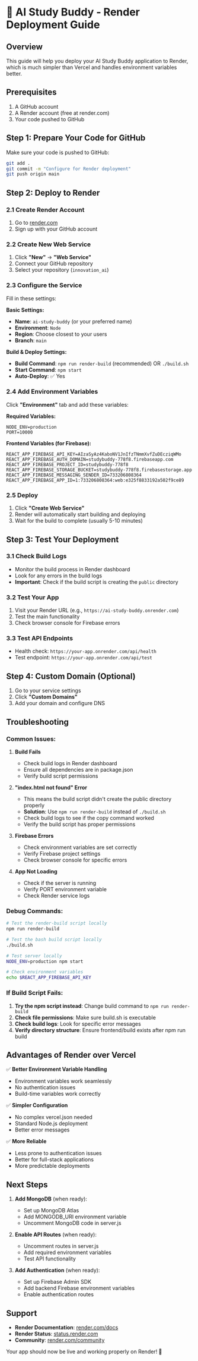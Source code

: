 # 🚀 AI Study Buddy - Render Deployment Guide

## Overview
This guide will help you deploy your AI Study Buddy application to Render, which is much simpler than Vercel and handles environment variables better.

## Prerequisites
1. A GitHub account
2. A Render account (free at render.com)
3. Your code pushed to GitHub

## Step 1: Prepare Your Code for GitHub
Make sure your code is pushed to GitHub:
```bash
git add .
git commit -m "Configure for Render deployment"
git push origin main
```

## Step 2: Deploy to Render

### 2.1 Create Render Account
1. Go to [render.com](https://render.com)
2. Sign up with your GitHub account

### 2.2 Create New Web Service
1. Click **"New"** → **"Web Service"**
2. Connect your GitHub repository
3. Select your repository (`innovation_ai`)

### 2.3 Configure the Service
Fill in these settings:

**Basic Settings:**
- **Name**: `ai-study-buddy` (or your preferred name)
- **Environment**: `Node`
- **Region**: Choose closest to your users
- **Branch**: `main`

**Build & Deploy Settings:**
- **Build Command**: `npm run render-build` (recommended) OR `./build.sh`
- **Start Command**: `npm start`
- **Auto-Deploy**: ✅ Yes

### 2.4 Add Environment Variables
Click **"Environment"** tab and add these variables:

**Required Variables:**
```
NODE_ENV=production
PORT=10000
```

**Frontend Variables (for Firebase):**
```
REACT_APP_FIREBASE_API_KEY=AIzaSyAz4KaboNV1JnIfzTNmmXvfZuDEcziqWMo
REACT_APP_FIREBASE_AUTH_DOMAIN=studybuddy-778f8.firebaseapp.com
REACT_APP_FIREBASE_PROJECT_ID=studybuddy-778f8
REACT_APP_FIREBASE_STORAGE_BUCKET=studybuddy-778f8.firebasestorage.app
REACT_APP_FIREBASE_MESSAGING_SENDER_ID=733206808364
REACT_APP_FIREBASE_APP_ID=1:733206808364:web:e325f8833192a502f9ce89
```

### 2.5 Deploy
1. Click **"Create Web Service"**
2. Render will automatically start building and deploying
3. Wait for the build to complete (usually 5-10 minutes)

## Step 3: Test Your Deployment

### 3.1 Check Build Logs
- Monitor the build process in Render dashboard
- Look for any errors in the build logs
- **Important**: Check if the build script is creating the `public` directory

### 3.2 Test Your App
1. Visit your Render URL (e.g., `https://ai-study-buddy.onrender.com`)
2. Test the main functionality
3. Check browser console for Firebase errors

### 3.3 Test API Endpoints
- Health check: `https://your-app.onrender.com/api/health`
- Test endpoint: `https://your-app.onrender.com/api/test`

## Step 4: Custom Domain (Optional)
1. Go to your service settings
2. Click **"Custom Domains"**
3. Add your domain and configure DNS

## Troubleshooting

### Common Issues:

1. **Build Fails**
   - Check build logs in Render dashboard
   - Ensure all dependencies are in package.json
   - Verify build script permissions

2. **"index.html not found" Error**
   - This means the build script didn't create the public directory properly
   - **Solution**: Use `npm run render-build` instead of `./build.sh`
   - Check build logs to see if the copy command worked
   - Verify the build script has proper permissions

3. **Firebase Errors**
   - Check environment variables are set correctly
   - Verify Firebase project settings
   - Check browser console for specific errors

4. **App Not Loading**
   - Check if the server is running
   - Verify PORT environment variable
   - Check Render service logs

### Debug Commands:
```bash
# Test the render-build script locally
npm run render-build

# Test the bash build script locally
./build.sh

# Test server locally
NODE_ENV=production npm start

# Check environment variables
echo $REACT_APP_FIREBASE_API_KEY
```

### If Build Script Fails:
1. **Try the npm script instead**: Change build command to `npm run render-build`
2. **Check file permissions**: Make sure build.sh is executable
3. **Check build logs**: Look for specific error messages
4. **Verify directory structure**: Ensure frontend/build exists after npm run build

## Advantages of Render over Vercel

✅ **Better Environment Variable Handling**
- Environment variables work seamlessly
- No authentication issues
- Build-time variables work correctly

✅ **Simpler Configuration**
- No complex vercel.json needed
- Standard Node.js deployment
- Better error messages

✅ **More Reliable**
- Less prone to authentication issues
- Better for full-stack applications
- More predictable deployments

## Next Steps

1. **Add MongoDB** (when ready):
   - Set up MongoDB Atlas
   - Add MONGODB_URI environment variable
   - Uncomment MongoDB code in server.js

2. **Enable API Routes** (when ready):
   - Uncomment routes in server.js
   - Add required environment variables
   - Test API functionality

3. **Add Authentication** (when ready):
   - Set up Firebase Admin SDK
   - Add backend Firebase environment variables
   - Enable authentication routes

## Support

- **Render Documentation**: [render.com/docs](https://render.com/docs)
- **Render Status**: [status.render.com](https://status.render.com)
- **Community**: [render.com/community](https://render.com/community)

Your app should now be live and working properly on Render! 🎉 